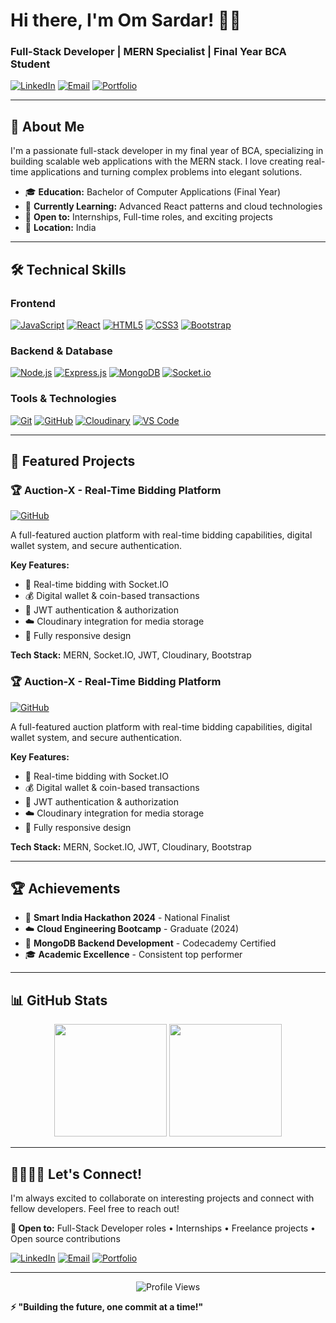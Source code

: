 # Hi there, I'm Om Sardar! 👋🏻

### Full-Stack Developer | MERN Specialist | Final Year BCA Student

[![LinkedIn](https://img.shields.io/badge/LinkedIn-0077B5?style=flat&logo=linkedin&logoColor=white)](https://www.linkedin.com/in/om-sardar/)
[![Email](https://img.shields.io/badge/Email-D14836?style=flat&logo=gmail&logoColor=white)](mailto:omsardar14@gmail.com)
[![Portfolio](https://img.shields.io/badge/Portfolio-FF5722?style=flat&logo=google-chrome&logoColor=white)](https://yourportfolio.com)

---

## 🚀 About Me

I'm a passionate full-stack developer in my final year of BCA, specializing in building scalable web applications with the MERN stack. I love creating real-time applications and turning complex problems into elegant solutions.

- 🎓 **Education:** Bachelor of Computer Applications (Final Year)
- 🌱 **Currently Learning:** Advanced React patterns and cloud technologies
- 💼 **Open to:** Internships, Full-time roles, and exciting projects
- 📍 **Location:** India

---

## 🛠️ Technical Skills

### **Frontend**
[![JavaScript](https://img.shields.io/badge/JavaScript-F7DF1E?style=flat&logo=javascript&logoColor=black)](https://www.oracle.com/in/developer/javascript/)
[![React](https://img.shields.io/badge/React-20232A?style=flat&logo=react&logoColor=61DAFB)](https://react.dev/)
[![HTML5](https://img.shields.io/badge/HTML5-E34F26?style=flat&logo=html5&logoColor=white)](https://developer.mozilla.org/en-US/docs/Web/HTML)
[![CSS3](https://img.shields.io/badge/CSS3-1572B6?style=flat&logo=css3&logoColor=white)](https://developer.mozilla.org/en-US/docs/Web/CSS)
[![Bootstrap](https://img.shields.io/badge/Bootstrap-563D7C?style=flat&logo=bootstrap&logoColor=white)](https://getbootstrap.com/)

### **Backend & Database**
[![Node.js](https://img.shields.io/badge/Node.js-43853D?style=flat&logo=node.js&logoColor=white)](https://nodejs.org/en)
[![Express.js](https://img.shields.io/badge/Express.js-404D59?style=flat&logo=express&logoColor=white)](https://expressjs.com/)
[![MongoDB](https://img.shields.io/badge/MongoDB-4EA94B?style=flat&logo=mongodb&logoColor=white)](https://www.mongodb.com/)
[![Socket.io](https://img.shields.io/badge/Socket.io-black?style=flat&logo=socket.io&badgeColor=010101)](https://socket.io/)

### **Tools & Technologies**
[![Git](https://img.shields.io/badge/Git-F05032?style=flat&logo=git&logoColor=white)](https://git-scm.com/)
[![GitHub](https://img.shields.io/badge/GitHub-100000?style=flat&logo=github&logoColor=white)](https://github.com/)
[![Cloudinary](https://img.shields.io/badge/Cloudinary-3448C5?style=flat&logo=cloudinary&logoColor=white)](https://cloudinary.com/)
[![VS Code](https://img.shields.io/badge/VS_Code-0078D4?style=flat&logo=visual%20studio%20code&logoColor=white)](https://code.visualstudio.com/)

---

## 🚀 Featured Projects

### 🏆 **Auction-X** - Real-Time Bidding Platform
[![GitHub](https://img.shields.io/badge/View_Code-181717?style=flat&logo=github)](https://github.com/OM-SARDAR/AUCTION-X-LOCALHOST)

A full-featured auction platform with real-time bidding capabilities, digital wallet system, and secure authentication.

**Key Features:**
- 🔴 Real-time bidding with Socket.IO
- 💰 Digital wallet & coin-based transactions
- 🔐 JWT authentication & authorization
- ☁️ Cloudinary integration for media storage
- 📱 Fully responsive design

**Tech Stack:** MERN, Socket.IO, JWT, Cloudinary, Bootstrap


### 🏆 **Auction-X** - Real-Time Bidding Platform
[![GitHub](https://img.shields.io/badge/View_Code-181717?style=flat&logo=github)](https://github.com/OM-SARDAR/AUCTION-X-LOCALHOST)

A full-featured auction platform with real-time bidding capabilities, digital wallet system, and secure authentication.

**Key Features:**
- 🔴 Real-time bidding with Socket.IO
- 💰 Digital wallet & coin-based transactions
- 🔐 JWT authentication & authorization
- ☁️ Cloudinary integration for media storage
- 📱 Fully responsive design

**Tech Stack:** MERN, Socket.IO, JWT, Cloudinary, Bootstrap

---

## 🏆 Achievements

- 🥇 **Smart India Hackathon 2024** - National Finalist
- ☁️ **Cloud Engineering Bootcamp** - Graduate (2024)
- 🍃 **MongoDB Backend Development** - Codecademy Certified
- 🎓 **Academic Excellence** - Consistent top performer

---

## 📊 GitHub Stats

<div align="center">
  <img height="180em" src="https://github-readme-stats.vercel.app/api?username=OM-SARDAR&show_icons=true&theme=radical&include_all_commits=true&count_private=true"/>
  <img height="180em" src="https://github-readme-stats.vercel.app/api/top-langs/?username=OM-SARDAR&layout=compact&theme=radical"/>
</div>

---

## 🫱🏻‍🫲🏻 Let's Connect!

I'm always excited to collaborate on interesting projects and connect with fellow developers. Feel free to reach out!

**💬 Open to:** Full-Stack Developer roles • Internships • Freelance projects • Open source contributions

[![LinkedIn](https://img.shields.io/badge/LinkedIn-Connect-0077B5?style=for-the-badge&logo=linkedin)](https://www.linkedin.com/in/om-sardar/)
[![Email](https://img.shields.io/badge/Email-Contact-D14836?style=for-the-badge&logo=gmail)](mailto:omsardar14@gmail.com)
[![Portfolio](https://img.shields.io/badge/Portfolio-Visit-FF5722?style=for-the-badge&logo=google-chrome)](https://yourportfolio.com)

---

<div align="center">
  <img src="https://komarev.com/ghpvc/?username=OM-SARDAR&label=Profile%20Views&color=0e75b6&style=flat" alt="Profile Views" />
</div>

**⚡ "Building the future, one commit at a time!"**
